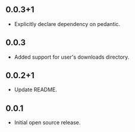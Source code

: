 ## 0.0.3+1

* Explicitly declare dependency on pedantic.

## 0.0.3

* Added support for user's downloads directory.

## 0.0.2+1

* Update README.

## 0.0.1

* Initial open source release.